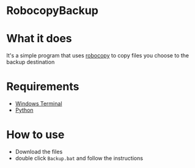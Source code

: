 # RobocopyBackup

# What it does
It's a simple program that uses [robocopy](https://docs.microsoft.com/de-de/windows-server/administration/windows-commands/robocopy) to copy files you choose to the backup destination

# Requirements
- [Windows Terminal](https://www.microsoft.com/de-de/p/windows-terminal/9n0dx20hk701#activetab=pivot:overviewtab)
- [Python](https://www.python.org/downloads/)

# How to use
- Download the files
- double click ```Backup.bat``` and follow the instructions
